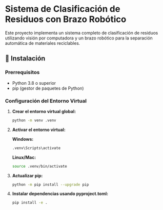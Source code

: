 # Sistema de Clasificación de Residuos con Brazo Robótico

Este proyecto implementa un sistema completo de clasificación de residuos utilizando visión por computadora y un brazo robótico para la separación automática de materiales reciclables.

## 🚀 Instalación

### Prerrequisitos

- Python 3.8 o superior
- pip (gestor de paquetes de Python)

### Configuración del Entorno Virtual

1. **Crear el entorno virtual global:**

   ```bash
   python -m venv .venv
   ```

2. **Activar el entorno virtual:**

   **Windows:**

   ```bash
   .venv\Scripts\activate
   ```

   **Linux/Mac:**

   ```bash
   source .venv/bin/activate
   ```

3. **Actualizar pip:**

   ```bash
   python -m pip install --upgrade pip
   ```

4. **Instalar dependencias usando pyproject.toml:**
   ```bash
   pip install -e .
   ```
